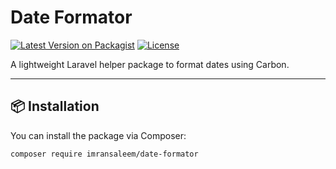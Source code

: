 # Date Formator

[![Latest Version on Packagist](https://img.shields.io/packagist/v/imransaleem/date-formator.svg)](https://packagist.org/packages/imransaleem/date-formator)
[![License](https://img.shields.io/packagist/l/imransaleem/date-formator.svg)](LICENSE)

A lightweight Laravel helper package to format dates using Carbon.

---

## 📦 Installation

You can install the package via Composer:

```bash
composer require imransaleem/date-formator
